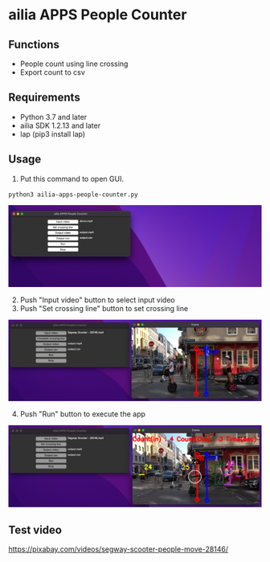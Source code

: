 # ailia APPS People Counter

## Functions

- People count using line crossing
- Export count to csv

## Requirements

- Python 3.7 and later
- ailia SDK 1.2.13 and later
- lap (pip3 install lap)

## Usage

1. Put this command to open GUI.

```
python3 ailia-apps-people-counter.py
```

![Open GUI](./tutorial/open.png)

2. Push "Input video" button to select input video
3. Push "Set crossing line" button to set crossing line

![Set crossing line](./tutorial/crossing_line.png)

4. Push "Run" button to execute the app

![Run app](./tutorial/run.png)

## Test video

https://pixabay.com/videos/segway-scooter-people-move-28146/
